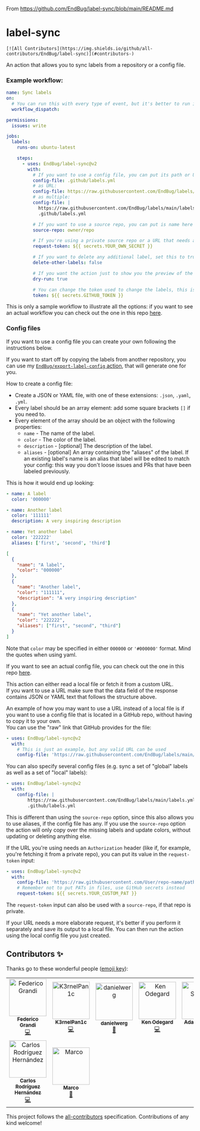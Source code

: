 From https://github.com/EndBug/label-sync/blob/main/README.md

# label-sync
```
[![All Contributors](https://img.shields.io/github/all-contributors/EndBug/label-sync)](#contributors-)
```

An action that allows you to sync labels from a repository or a config file.

### Example workflow:

```yaml
name: Sync labels
on:
  # You can run this with every type of event, but it's better to run it only when you actually need it.
  workflow_dispatch:

permissions:
  issues: write

jobs:
  labels:
    runs-on: ubuntu-latest

    steps:
      - uses: EndBug/label-sync@v2
        with:
          # If you want to use a config file, you can put its path or URL here, multiple files are also allowed (more info in the paragraphs below)
          config-file: .github/labels.yml
          # as URL:
          config-file: https://raw.githubusercontent.com/EndBug/labels/main/labels.yml
          # as multiple:
          config-file: |
            https://raw.githubusercontent.com/EndBug/labels/main/labels.yml
            .github/labels.yml

          # If you want to use a source repo, you can put is name here (only the owner/repo format is accepted)
          source-repo: owner/repo

          # If you're using a private source repo or a URL that needs an 'Authorization' header, you'll need to add a custom token for the action to read it
          request-token: ${{ secrets.YOUR_OWN_SECRET }}

          # If you want to delete any additional label, set this to true
          delete-other-labels: false

          # If you want the action just to show you the preview of the changes, without actually editing the labels, set this to true
          dry-run: true

          # You can change the token used to change the labels, this is the default one
          token: ${{ secrets.GITHUB_TOKEN }}
```

This is only a sample workflow to illustrate all the options: if you want to see an actual workflow you can check out the one in this repo [here](.github/workflows/labels.yml).

### Config files

If you want to use a config file you can create your own following the instructions below.

If you want to start off by copying the labels from another repository, you can use my [`EndBug/export-label-config` action](https://github.com/EndBug/export-label-config), that will generate one for you.

How to create a config file:

- Create a JSON or YAML file, with one of these extensions: `.json`, `.yaml`, `.yml`.
- Every label should be an array element: add some square brackets `[]` if you need to.
- Every element of the array should be an object with the following properties:
  - `name` - The name of the label.
  - `color` - The color of the label.
  - `description` - [optional] The description of the label.
  - `aliases` - [optional] An array containing the "aliases" of the label. If an existing label's name is an alias that label will be edited to match your config: this way you don't loose issues and PRs that have been labeled previously.

This is how it would end up looking:

```yaml
- name: A label
  color: '000000'

- name: Another label
  color: '111111'
  description: A very inspiring description

- name: Yet another label
  color: '222222'
  aliases: ['first', 'second', 'third']
```

```json
[
  {
    "name": "A label",
    "color": "000000"
  },
  {
    "name": "Another label",
    "color": "111111",
    "description": "A very inspiring description"
  },
  {
    "name": "Yet another label",
    "color": "222222",
    "aliases": ["first", "second", "third"]
  }
]
```

Note that `color` may be specified in either `000000` or `'#000000'` format. Mind the quotes when using yaml.

If you want to see an actual config file, you can check out the one in this repo [here](https://github.com/EndBug/labels/blob/main/labels.yml).

This action can either read a local file or fetch it from a custom URL.  
If you want to use a URL make sure that the data field of the response contains JSON or YAML text that follows the structure above.

An example of how you may want to use a URL instead of a local file is if you want to use a config file that is located in a GitHub repo, without having to copy it to your own.  
You can use the "raw" link that GitHub provides for the file:

```yaml
- uses: EndBug/label-sync@v2
  with:
    # This is just an example, but any valid URL can be used
    config-file: 'https://raw.githubusercontent.com/EndBug/labels/main/labels.yml'
```

You can also specify several config files (e.g. sync a set of "global" labels as well as a set of "local" labels):

```yaml
- uses: EndBug/label-sync@v2
  with:
    config-file: |
        https://raw.githubusercontent.com/EndBug/labels/main/labels.yml
        .github/labels.yml
```

This is different than using the `source-repo` option, since this also allows you to use aliases, if the config file has any. If you use the `source-repo` option the action will only copy over the missing labels and update colors, without updating or deleting anything else.

If the URL you're using needs an `Authorization` header (like if, for example, you're fetching it from a private repo), you can put its value in the `request-token` input:

```yaml
- uses: EndBug/label-sync@v2
  with:
    config-file: 'https://raw.githubusercontent.com/User/repo-name/path/to/labels.yml'
    # Remember not to put PATs in files, use GitHub secrets instead
    request-token: ${{ secrets.YOUR_CUSTOM_PAT }}
```

The `request-token` input can also be used with a `source-repo`, if that repo is private.

If your URL needs a more elaborate request, it's better if you perform it separately and save its output to a local file. You can then run the action using the local config file you just created.

## Contributors ✨

Thanks go to these wonderful people ([emoji key](https://allcontributors.org/docs/en/emoji-key)):

<!-- ALL-CONTRIBUTORS-LIST:START - Do not remove or modify this section -->
<!-- prettier-ignore-start -->
<!-- markdownlint-disable -->
<table>
  <tbody>
    <tr>
      <td align="center"><a href="https://github.com/EndBug"><img src="https://avatars.githubusercontent.com/u/26386270?v=4?s=100" width="100px;" alt="Federico Grandi"/><br /><sub><b>Federico Grandi</b></sub></a><br /><a href="https://github.com/EndBug/label-sync/commits?author=EndBug" title="Code">💻</a></td>
      <td align="center"><a href="https://github.com/h1dden-da3m0n"><img src="https://avatars.githubusercontent.com/u/33120068?v=4?s=100" width="100px;" alt="K3rnelPan1c"/><br /><sub><b>K3rnelPan1c</b></sub></a><br /><a href="https://github.com/EndBug/label-sync/commits?author=h1dden-da3m0n" title="Code">💻</a></td>
      <td align="center"><a href="https://github.com/danielwerg"><img src="https://avatars.githubusercontent.com/u/35052399?v=4?s=100" width="100px;" alt="danielwerg"/><br /><sub><b>danielwerg</b></sub></a><br /><a href="https://github.com/EndBug/label-sync/commits?author=danielwerg" title="Documentation">📖</a></td>
      <td align="center"><a href="https://github.com/kenodegard"><img src="https://avatars.githubusercontent.com/u/4546435?v=4?s=100" width="100px;" alt="Ken Odegard"/><br /><sub><b>Ken Odegard</b></sub></a><br /><a href="https://github.com/EndBug/label-sync/commits?author=kenodegard" title="Code">💻</a></td>
      <td align="center"><a href="https://github.com/armsnyder"><img src="https://avatars.githubusercontent.com/u/9969202?v=4?s=100" width="100px;" alt="Adam Snyder"/><br /><sub><b>Adam Snyder</b></sub></a><br /><a href="https://github.com/EndBug/label-sync/commits?author=armsnyder" title="Code">💻</a></td>
      <td align="center"><a href="http://srealmoreno.com"><img src="https://avatars.githubusercontent.com/u/50985135?v=4?s=100" width="100px;" alt="Salvador real"/><br /><sub><b>Salvador real</b></sub></a><br /><a href="https://github.com/EndBug/label-sync/commits?author=srealmoreno" title="Code">💻</a></td>
      <td align="center"><a href="http://simbo.de/"><img src="https://avatars.githubusercontent.com/u/647390?v=4?s=100" width="100px;" alt="Simon Lepel"/><br /><sub><b>Simon Lepel</b></sub></a><br /><a href="https://github.com/EndBug/label-sync/commits?author=simbo" title="Code">💻</a></td>
    </tr>
    <tr>
      <td align="center"><a href="https://www.linkedin.com/in/carlosrodriguezhernandez/"><img src="https://avatars.githubusercontent.com/u/13216600?v=4?s=100" width="100px;" alt="Carlos Rodríguez Hernández"/><br /><sub><b>Carlos Rodríguez Hernández</b></sub></a><br /><a href="https://github.com/EndBug/label-sync/commits?author=carrodher" title="Code">💻</a></td>
      <td align="center"><a href="https://github.com/MaddoScientisto"><img src="https://avatars.githubusercontent.com/u/816014?v=4?s=100" width="100px;" alt="Marco"/><br /><sub><b>Marco</b></sub></a><br /><a href="https://github.com/EndBug/label-sync/issues?q=author%3AMaddoScientisto" title="Bug reports">🐛</a></td>
    </tr>
  </tbody>
</table>

<!-- markdownlint-restore -->
<!-- prettier-ignore-end -->

<!-- ALL-CONTRIBUTORS-LIST:END -->

This project follows the [all-contributors](https://github.com/all-contributors/all-contributors) specification. Contributions of any kind welcome!